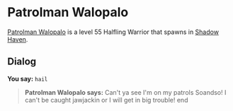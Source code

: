 # Patrolman Walopalo



[Patrolman Walopalo](/npc/150022) is a level 55 Halfling Warrior that spawns in [Shadow Haven](/zone/150).



## Dialog

**You say:** `hail`



>**Patrolman Walopalo says:** Can't ya see I'm on my patrols Soandso! I can't be caught jawjackin or I will get in big trouble!
end

